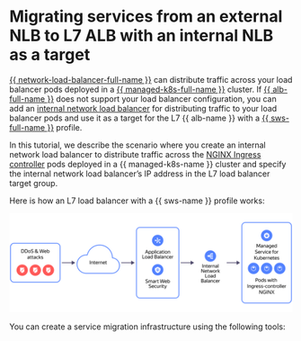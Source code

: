 # Migrating services from an external NLB to L7 ALB with an internal NLB as a target


[{{ network-load-balancer-full-name }}](../../network-load-balancer/) can distribute traffic across your load balancer pods deployed in a [{{ managed-k8s-full-name }}](../../managed-kubernetes/) cluster. If [{{ alb-full-name }}](../../application-load-balancer/) does not support your load balancer configuration, you can add an [internal network load balancer](../../network-load-balancer/concepts/nlb-types.md) for distributing traffic to your load balancer pods and use it as a target for the L7 {{ alb-name }} with a [{{ sws-full-name }}](../../smartwebsecurity/) profile.

In this tutorial, we describe the scenario where you create an internal network load balancer to distribute traffic across the [NGINX Ingress controller](../../managed-kubernetes/operations/applications/ingress-nginx.md) pods deployed in a {{ managed-k8s-name }} cluster and specify the internal network load balancer’s IP address in the L7 load balancer target group.

Here is how an L7 load balancer with a {{ sws-name }} profile works:

![image](../../_assets/tutorials/security/nlb-as-target-resource-alb.svg)

You can create a service migration infrastructure using the following tools:
